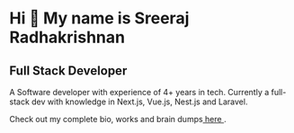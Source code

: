 Hi 👋 My name is Sreeraj Radhakrishnan
======================================

Full Stack Developer
--------------------

A Software developer with experience of 4+ years in tech. Currently a full-stack dev with knowledge in Next.js, Vue.js, Nest.js and Laravel.

Check out my complete bio, works and brain dumps<a href="https://boop-blog.vercel.app" target="_blank" rel="noreferrer"> here </a>.
